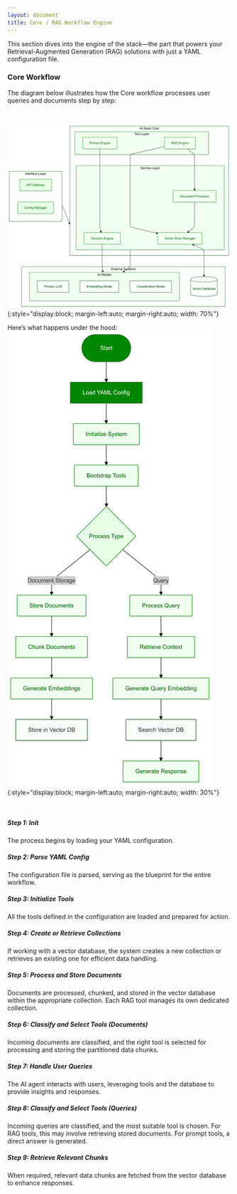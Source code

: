 ```yaml
---
layout: document
title: Core / RAG Workflow Engine
---
```


This section dives into the engine of the stack—the part that powers your Retrieval-Augmented Generation (RAG) solutions with just a YAML configuration file.


### Core Workflow
The diagram below illustrates how the Core workflow processes user queries and documents step by step:

<br>

![core components](/assets/images/core-components.png){:style="display:block; margin-left:auto; margin-right:auto; width: 70%"} 
<br>

Here’s what happens under the hood:
![core workflow](/assets/images/core-flow.png){:style="display:block; margin-left:auto; margin-right:auto; width: 30%"} 

<br>

##### Step 1: Init
The process begins by loading your YAML configuration.

##### Step 2: Parse YAML Config
The configuration file is parsed, serving as the blueprint for the entire workflow.

##### Step 3: Initialize Tools
All the tools defined in the configuration are loaded and prepared for action.

##### Step 4: Create or Retrieve Collections
If working with a vector database, the system creates a new collection or retrieves an existing one for efficient data handling.

##### Step 5: Process and Store Documents
Documents are processed, chunked, and stored in the vector database within the appropriate collection. Each RAG tool manages its own dedicated collection.

##### Step 6: Classify and Select Tools (Documents)
Incoming documents are classified, and the right tool is selected for processing and storing the partitioned data chunks.

##### Step 7: Handle User Queries
The AI agent interacts with users, leveraging tools and the database to provide insights and responses.

##### Step 8: Classify and Select Tools (Queries)
Incoming queries are classified, and the most suitable tool is chosen. For RAG tools, this may involve retrieving stored documents. For prompt tools, a direct answer is generated.

##### Step 9: Retrieve Relevant Chunks
When required, relevant data chunks are fetched from the vector database to enhance responses.
